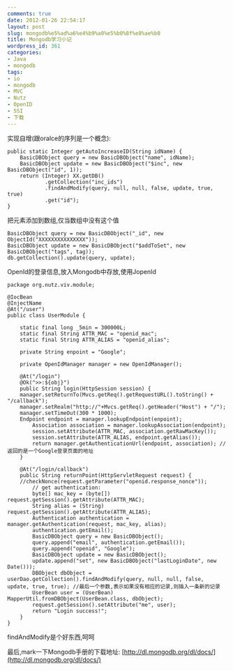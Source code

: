 ```yaml
---
comments: true
date: 2012-01-26 22:54:17
layout: post
slug: mongodb%e5%ad%a6%e4%b9%a0%e5%b0%8f%e8%ae%b0
title: Mongodb学习小记
wordpress_id: 361
categories:
- Java
- mongodb
tags:
- io
- mongodb
- MVC
- Nutz
- OpenID
- SSI
- 下载
---
```


实现自增(跟oralce的序列是一个概念):

    
    
    public static Integer getAutoIncreaseID(String idName) {
    	BasicDBObject query = new BasicDBObject("name", idName);
    	BasicDBObject update = new BasicDBObject("$inc", new BasicDBObject("id", 1));
    	return (Integer) XX.getDB()
    			.getCollection("inc_ids")
    			.findAndModify(query, null, null, false, update, true, true)
    			.get("id");
    }
    




把元素添加到数组,仅当数组中没有这个值

    
    
    BasicDBObject query = new BasicDBObject("_id", new ObjectId("XXXXXXXXXXXXXXX"));
    BasicDBObject update = new BasicDBObject("$addToSet", new BasicDBObject("tags", tag));
    db.getCollection().update(query, update);
    



OpenId的登录信息,放入Mongodb中存放,使用JopenId

    
    
    package org.nutz.viv.module;
    
    @IocBean
    @InjectName
    @At("/user")
    public class UserModule {
    
        static final long _5min = 300000L;
        static final String ATTR_MAC = "openid_mac";
        static final String ATTR_ALIAS = "openid_alias";
    	
        private String enpoint = "Google";
    	
        private OpenIdManager manager = new OpenIdManager();
    	
        @At("/login")
        @Ok(">>:${obj}")
        public String login(HttpSession session) {
    	manager.setReturnTo(Mvcs.getReq().getRequestURL().toString() + "/callback");
    	manager.setRealm("http://"+Mvcs.getReq().getHeader("Host") + "/");
    	manager.setTimeOut(300 * 1000);
    	Endpoint endpoint = manager.lookupEndpoint(enpoint);
            Association association = manager.lookupAssociation(endpoint);
            session.setAttribute(ATTR_MAC, association.getRawMacKey());
            session.setAttribute(ATTR_ALIAS, endpoint.getAlias());
            return manager.getAuthenticationUrl(endpoint, association); //返回的是一个Google登录页面的地址
        }
    
        @At("/login/callback")
        public String returnPoint(HttpServletRequest request) {
    	//checkNonce(request.getParameter("openid.response_nonce"));
            // get authentication:
            byte[] mac_key = (byte[]) request.getSession().getAttribute(ATTR_MAC);
            String alias = (String) request.getSession().getAttribute(ATTR_ALIAS);
            Authentication authentication = manager.getAuthentication(request, mac_key, alias);
            authentication.getEmail();
            BasicDBObject query = new BasicDBObject();
            query.append("email", authentication.getEmail());
            query.append("openid", "Google");
            BasicDBObject update = new BasicDBObject();
            update.append("set", new BasicDBObject("lastLoginDate", new Date()));
            DBObject dbObject = userDao.getCollection().findAndModify(query, null, null, false, update, true, true); //最后一个参数,表示如果没有相应的记录,则插入一条新的记录
            UserBean user = (UserBean) MapperUtil.fromDBObject(UserBean.class, dbObject);
            request.getSession().setAttribute("me", user);
            return "Login success!";
        }
    }
    



findAndModify是个好东西,呵呵

最后,mark一下Mongodb手册的下载地址: [http://dl.mongodb.org/dl/docs/](http://dl.mongodb.org/dl/docs/)

